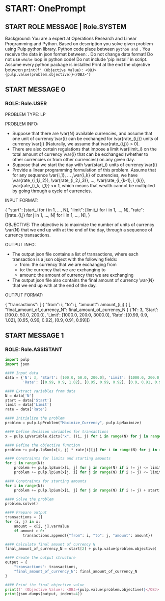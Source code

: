 # START: OnePrompt 
## START ROLE MESSAGE | Role.SYSTEM 
Background: You are a expert at Operations Research and Linear Programming and Python. Based on description you solve given problem using Pulp python library. Python code place between ```python and ```. You receive the data in json format between: <DATA></DATA>. Do not change data format! Do not use `while` loop in python code! Do not include 'pip install' in script. Assume every python package is installed Print at the end the objective between <OBJ></OBJ> `print(f' (Objective Value): <OBJ>{pulp.value(problem.objective)}</OBJ>')`  
## START MESSAGE 0 
### ROLE: Role.USER
<DESCRIPTION>
PROBLEM TYPE: LP

PROBLEM INFO: 

- Suppose that there are \var{N} available currencies, and assume that one unit of currency \var{i} can be exchanged for \var{rate_{i,j}} units of currency \var{j} (Naturally, we assume that \var{rate_{i,j}} > 0).
- There are also certain regulations that impose a limit \var{limit_i} on the total amount of currency \var{i} that can be exchanged (whether to other currencies or from other currencies) on any given day.
- Suppose that we start the day with \var{start_i} units of currency \var{i}
- Provide a linear programming formulation of this problem. Assume that for any sequence \var{i_1}, … ,\var{i_k} of currencies, we have \var{rate_{i_1,i_2}}, \var{rate_{i_2,i_3}}, ..., \var{rate_{i_{k-1}, i_{k}}, \var{rate_{i_k, i_1}} <= 1, which means that wealth cannot be multiplied by going through a cycle of currencies.

INPUT FORMAT: 

{
    "start": [start_i for i in 1, ..., N],
    "limit": [limit_i for i in 1, ..., N],
    "rate": [[rate_{i,j} for j in 1, ..., N] for i in 1, ..., N],
}

OBJECTIVE: The objective is to maximize the number of units of currency \var{N} that we end up with at the end of the day, through a sequence of currency transactions.

OUTPUT INFO: 

- The output json file contains a list of transactions, where each transaction is a json object with the following fields:
    - from: the currency that we are exchanging from
    - to: the currency that we are exchanging to
    - amount: the amount of currency that we are exchanging
- The output json file also contains the final amount of currency \var{N} that we end up with at the end of the day.

OUTPUT FORMAT: 

{
    "transactions": [
        {
            "from": i,
            "to": j,
            "amount": amount_{i,j}
        }
    ],
    "final_amount_of_currency_N": final_amount_of_currency_N
}
</DESCRIPTION>
<DATA>
{'N': 3, 'Start': [100.0, 50.0, 200.0], 'Limit': [1000.0, 200.0, 3000.0], 'Rate': [[0.99, 0.9, 1.02], [0.95, 0.99, 0.92], [0.9, 0.91, 0.99]]}</DATA>


## START MESSAGE 1 
### ROLE: Role.ASSISTANT
```python
import pulp
import json

#### Input data
data = {'N': 3, 'Start': [100.0, 50.0, 200.0], 'Limit': [1000.0, 200.0, 3000.0], 
        'Rate': [[0.99, 0.9, 1.02], [0.95, 0.99, 0.92], [0.9, 0.91, 0.99]]}

#### Extract variables from data
N = data['N']
start = data['Start']
limit = data['Limit']
rate = data['Rate']

#### Initialize the problem
problem = pulp.LpProblem("Maximize_Currency", pulp.LpMaximize)

#### Define decision variables for transactions
x = pulp.LpVariable.dicts("x", ((i, j) for i in range(N) for j in range(N) if i != j), lowBound=0)

#### Define the objective function
problem += pulp.lpSum(x[i, j] * rate[i][j] for i in range(N) for j in range(N) if i != j)

#### Constraints for limits and starting amounts
for i in range(N):
    problem += pulp.lpSum(x[i, j] for j in range(N) if i != j) <= limit[i], f"Limit_{i}"
    problem += pulp.lpSum(x[j, i] for j in range(N) if i != j) <= limit[i], f"Limit_From_{i}"

#### Constraints for starting amounts
for i in range(N):
    problem += pulp.lpSum(x[i, j] for j in range(N) if i != j) + start[i] >= pulp.lpSum(x[j, i] for j in range(N) if i != j), f"Start_Amount_{i}"

#### Solve the problem
problem.solve()

#### Prepare output
transactions = []
for (i, j) in x:
    amount = x[i, j].varValue
    if amount > 0:
        transactions.append({"from": i, "to": j, "amount": amount})

#### Calculate final amount of currency N
final_amount_of_currency_N = start[2] + pulp.value(problem.objective)

#### Create the output structure
output = {
    "transactions": transactions,
    "final_amount_of_currency_N": final_amount_of_currency_N
}

#### Print the final objective value
print(f' (Objective Value): <OBJ>{pulp.value(problem.objective)}</OBJ>')
print(json.dumps(output, indent=4))
```


